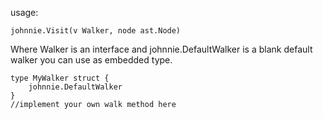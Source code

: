 usage:
```golang
johnnie.Visit(v Walker, node ast.Node)
```
Where Walker is an interface and johnnie.DefaultWalker is a blank default walker you can use as embedded type.

```golang
type MyWalker struct {
    johnnie.DefaultWalker
}
//implement your own walk method here
```